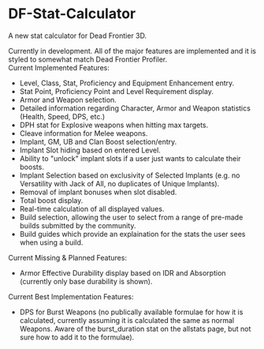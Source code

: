 # DF-Stat-Calculator
A new stat calculator for Dead Frontier 3D.

Currently in development. All of the major features are implemented and it is styled to somewhat match Dead Frontier Profiler.  
Current Implemented Features:
  - Level, Class, Stat, Proficiency and Equipment Enhancement entry.
  - Stat Point, Proficiency Point and Level Requirement display.
  - Armor and Weapon selection.
  - Detailed information regarding Character, Armor and Weapon statistics (Health, Speed, DPS, etc.)
  - DPH stat for Explosive weapons when hitting max targets.
  - Cleave information for Melee weapons.
  - Implant, GM, UB and Clan Boost selection/entry.
  - Implant Slot hiding based on entered Level.
  - Ability to "unlock" implant slots if a user just wants to calculate their boosts.
  - Implant Selection based on exclusivity of Selected Implants (e.g. no Versatility with Jack of All, no duplicates of Unique Implants).
  - Removal of implant bonuses when slot disabled.
  - Total boost display.
  - Real-time calculation of all displayed values.
  - Build selection, allowing the user to select from a range of pre-made builds submitted by the community.
  - Build guides which provide an explaination for the stats the user sees when using a build.

Current Missing & Planned Features:
  - Armor Effective Durability display based on IDR and Absorption (currently only base durability is shown).
  
Current Best Implementation Features:
  - DPS for Burst Weapons (no publically available formulae for how it is calculated, currently assuming it is calculated the same as normal Weapons. Aware of the burst_duration stat on the allstats page, but not sure how to add it to the formulae).
